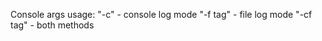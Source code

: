 Console args usage:
    "-c" - console log mode
    "-f tag" - file log mode
    "-cf tag" - both methods